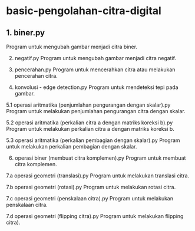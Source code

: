 # basic-pengolahan-citra-digital

## 1. biner.py
Program untuk mengubah gambar menjadi citra biner.

2. negatif.py
Program untuk mengubah gambar menjadi citra negatif.

3. pencerahan.py
Program untuk mencerahkan citra atau melakukan pencerahan citra.

4. konvolusi - edge detection.py
Program untuk mendeteksi tepi pada gambar. 

5.1 operasi aritmatika (penjumlahan pengurangan dengan skalar).py
Program untuk melakukan penjumlahan pengurangan citra dengan skalar.

5.2 operasi aritmatika (perkalian citra a dengan matriks koreksi b).py
Program untuk melakukan perkalian citra a dengan matriks koreksi b.

5.3 operasi aritmatika (perkalian pembagian dengan skalar).py
Program untuk melakukan perkalian pembagian dengan skalar.

6. operasi biner (membuat citra komplemen).py
Program untuk membuat citra komplemen.

7.a operasi geometri (translasi).py
Program untuk melakukan translasi citra.

7.b operasi geometri (rotasi).py
Program untuk melakukan rotasi citra.

7.c operasi geometri (penskalaan citra).py
Program untuk melakukan penskalaan citra.

7.d operasi geometri (flipping citra).py
Program untuk melakukan flipping citra).
